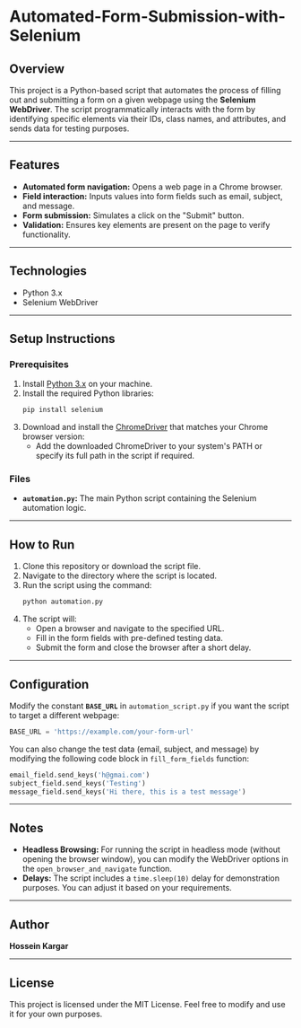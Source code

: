 # Automated-Form-Submission-with-Selenium

## Overview
This project is a Python-based script that automates the process of filling out and submitting a form on a given webpage using the **Selenium WebDriver**. The script programmatically interacts with the form by identifying specific elements via their IDs, class names, and attributes, and sends data for testing purposes.

---

## Features
- **Automated form navigation:** Opens a web page in a Chrome browser.
- **Field interaction:** Inputs values into form fields such as email, subject, and message.
- **Form submission:** Simulates a click on the "Submit" button.
- **Validation:** Ensures key elements are present on the page to verify functionality.

---

## Technologies
- Python 3.x
- Selenium WebDriver

---

## Setup Instructions

### Prerequisites
1. Install [Python 3.x](https://www.python.org/) on your machine.
2. Install the required Python libraries:
   ```bash
   pip install selenium
   ```
3. Download and install the [ChromeDriver](https://chromedriver.chromium.org/) that matches your Chrome browser version:
   - Add the downloaded ChromeDriver to your system's PATH or specify its full path in the script if required.

### Files
- **`automation.py`:** The main Python script containing the Selenium automation logic.

---

## How to Run
1. Clone this repository or download the script file.
2. Navigate to the directory where the script is located.
3. Run the script using the command:
   ```bash
   python automation.py
   ```
4. The script will:
   - Open a browser and navigate to the specified URL.
   - Fill in the form fields with pre-defined testing data.
   - Submit the form and close the browser after a short delay.

---

## Configuration
Modify the constant **`BASE_URL`** in `automation_script.py` if you want the script to target a different webpage:
```python
BASE_URL = 'https://example.com/your-form-url'
```

You can also change the test data (email, subject, and message) by modifying the following code block in `fill_form_fields` function:
```python
email_field.send_keys('h@gmai.com')
subject_field.send_keys('Testing')
message_field.send_keys('Hi there, this is a test message')
```

---

## Notes
- **Headless Browsing:** For running the script in headless mode (without opening the browser window), you can modify the WebDriver options in the `open_browser_and_navigate` function.
- **Delays:** The script includes a `time.sleep(10)` delay for demonstration purposes. You can adjust it based on your requirements.

---

## Author
**Hossein Kargar**

---

## License
This project is licensed under the MIT License. Feel free to modify and use it for your own purposes.
